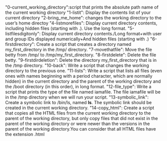 "0-current_working_directory":script that prints the absolute path name of the current working directory
"1-listit": Display the contents list of your current directory
"2-bring_me_home": changes the working directory to the user’s home directoy
"4-listmorefiles": Display current directory contents, including hidden files (starting with .). Use the long format.
"5-listfilesdigitonly": Display current directory contents./Long format+with user and group IDs displayed numerically+And hidden files (starting with .)
"6-firstdirectory": Create a script that creates a directory named my_first_directory in the /tmp/ directory.
"7-movethatfile": Move the file betty from /tmp/ to /tmp/my_first_directory.
"8-firstdelete": Delete the file betty.
"9-firstdirdeletion": Delete the directory my_first_directory that is in the /tmp directory.
"10-back": Write a script that changes the working directory to the previous one.
"11-lists": Write a script that lists all files (even ones with names beginning with a period character, which are normally hidden) in the current directory and the parent of the working directory and the /boot directory (in this order), in long format.
"12-file_type": Write a script that prints the type of the file named iamafile. The file iamafile will be in the /tmp directory when we will run your script.
"13-symbolic_link": Create a symbolic link to /bin/ls, named __ls__. The symbolic link should be created in the current working directory.
"14-copy_html": Create a script that copies all the HTML files from the current working directory to the parent of the working directory, but only copy files that did not exist in the parent of the working directory or were newer than the versions in the parent of the working directory.You can consider that all HTML files have the extension .html 

